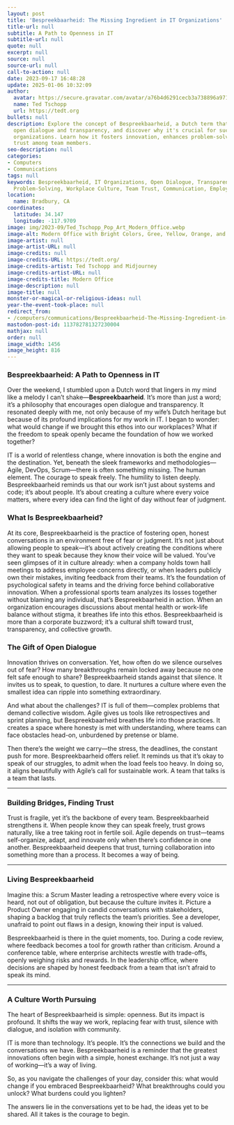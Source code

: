 ```yaml
---
layout: post
title: 'Bespreekbaarheid: The Missing Ingredient in IT Organizations'
title-url: null
subtitle: A Path to Openness in IT
subtitle-url: null
quote: null
excerpt: null
source: null
source-url: null
call-to-action: null
date: 2023-09-17 16:48:28
update: 2025-01-06 10:32:09
author:
  avatar: https://secure.gravatar.com/avatar/a76b4d6291cecb3a738896a971bfb903?s=512&d=mp&r=g
  name: Ted Tschopp
  url: https://tedt.org
bullets: null
description: Explore the concept of Bespreekbaarheid, a Dutch term that encourages
  open dialogue and transparency, and discover why it's crucial for success in IT
  organizations. Learn how it fosters innovation, enhances problem-solving, and builds
  trust among team members.
seo-description: null
categories:
- Computers
- Communications
tags: null
keywords: Bespreekbaarheid, IT Organizations, Open Dialogue, Transparency, Innovation,
  Problem-Solving, Workplace Culture, Team Trust, Communication, Employee Satisfaction
location:
  name: Bradbury, CA
coordinates:
  latitude: 34.147
  longitude: -117.9709
image: img/2023-09/Ted_Tschopp_Pop_Art_Modern_Office.webp
image-alt: Modern Office with Bright Colors, Gree, Yellow, Orange, and Blue.
image-artist: null
image-artist-URL: null
image-credits: null
image-credits-URL: https://tedt.org/
image-credits-artist: Ted Tschopp and Midjourney
image-credits-artist-URL: null
image-credits-title: Modern Office
image-description: null
image-title: null
monster-or-magical-or-religious-ideas: null
year-the-event-took-place: null
redirect_from:
- /computers/communications/Bespreekbaarheid-The-Missing-Ingredient-in-IT-Organizations
mastodon-post-id: 113782781327230004
mathjax: null
order: null
image_width: 1456
image_height: 816
---
```

### Bespreekbaarheid: A Path to Openness in IT

Over the weekend, I stumbled upon a Dutch word that lingers in my mind like a melody I can’t shake—**Bespreekbaarheid**. It’s more than just a word; it’s a philosophy that encourages open dialogue and transparency. It resonated deeply with me, not only because of my wife’s Dutch heritage but because of its profound implications for my work in IT. I began to wonder: what would change if we brought this ethos into our workplaces? What if the freedom to speak openly became the foundation of how we worked together?

IT is a world of relentless change, where innovation is both the engine and the destination. Yet, beneath the sleek frameworks and methodologies—Agile, DevOps, Scrum—there is often something missing. The human element. The courage to speak freely. The humility to listen deeply. Bespreekbaarheid reminds us that our work isn’t just about systems and code; it’s about people. It’s about creating a culture where every voice matters, where every idea can find the light of day without fear of judgment.  

### What Is Bespreekbaarheid?

At its core, Bespreekbaarheid is the practice of fostering open, honest conversations in an environment free of fear or judgment. It’s not just about allowing people to speak—it’s about actively creating the conditions where they want to speak because they know their voice will be valued. You’ve seen glimpses of it in culture already: when a company holds town hall meetings to address employee concerns directly, or when leaders publicly own their mistakes, inviting feedback from their teams. It’s the foundation of psychological safety in teams and the driving force behind collaborative innovation. When a professional sports team analyzes its losses together without blaming any individual, that’s Bespreekbaarheid in action. When an organization encourages discussions about mental health or work-life balance without stigma, it breathes life into this ethos. Bespreekbaarheid is more than a corporate buzzword; it’s a cultural shift toward trust, transparency, and collective growth.

### The Gift of Open Dialogue  

Innovation thrives on conversation. Yet, how often do we silence ourselves out of fear? How many breakthroughs remain locked away because no one felt safe enough to share? Bespreekbaarheid stands against that silence. It invites us to speak, to question, to dare. It nurtures a culture where even the smallest idea can ripple into something extraordinary.  

And what about the challenges? IT is full of them—complex problems that demand collective wisdom. Agile gives us tools like retrospectives and sprint planning, but Bespreekbaarheid breathes life into those practices. It creates a space where honesty is met with understanding, where teams can face obstacles head-on, unburdened by pretense or blame.  

Then there’s the weight we carry—the stress, the deadlines, the constant push for more. Bespreekbaarheid offers relief. It reminds us that it’s okay to speak of our struggles, to admit when the load feels too heavy. In doing so, it aligns beautifully with Agile’s call for sustainable work. A team that talks is a team that lasts.  

---

### Building Bridges, Finding Trust  

Trust is fragile, yet it’s the backbone of every team. Bespreekbaarheid strengthens it. When people know they can speak freely, trust grows naturally, like a tree taking root in fertile soil. Agile depends on trust—teams self-organize, adapt, and innovate only when there’s confidence in one another. Bespreekbaarheid deepens that trust, turning collaboration into something more than a process. It becomes a way of being.  

---

### Living Bespreekbaarheid  

Imagine this: a Scrum Master leading a retrospective where every voice is heard, not out of obligation, but because the culture invites it. Picture a Product Owner engaging in candid conversations with stakeholders, shaping a backlog that truly reflects the team’s priorities. See a developer, unafraid to point out flaws in a design, knowing their input is valued.  

Bespreekbaarheid is there in the quiet moments, too. During a code review, where feedback becomes a tool for growth rather than criticism. Around a conference table, where enterprise architects wrestle with trade-offs, openly weighing risks and rewards. In the leadership office, where decisions are shaped by honest feedback from a team that isn’t afraid to speak its mind.  

---

### A Culture Worth Pursuing  

The heart of Bespreekbaarheid is simple: openness. But its impact is profound. It shifts the way we work, replacing fear with trust, silence with dialogue, and isolation with community.  

IT is more than technology. It’s people. It’s the connections we build and the conversations we have. Bespreekbaarheid is a reminder that the greatest innovations often begin with a simple, honest exchange. It’s not just a way of working—it’s a way of living.  

So, as you navigate the challenges of your day, consider this: what would change if you embraced Bespreekbaarheid? What breakthroughs could you unlock? What burdens could you lighten?  

The answers lie in the conversations yet to be had, the ideas yet to be shared. All it takes is the courage to begin.  

